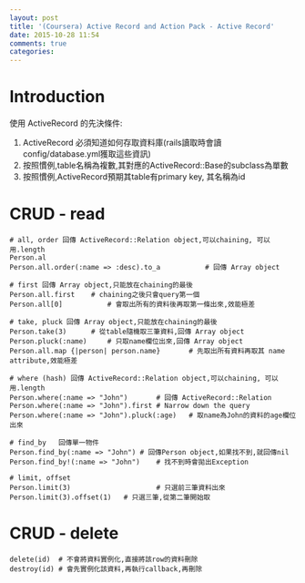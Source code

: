 ```yaml
---
layout: post
title: '(Coursera) Active Record and Action Pack - Active Record'
date: 2015-10-28 11:54
comments: true
categories: 
---
```

# Introduction

使用 ActiveRecord 的先決條件:

1. ActiveRecord 必須知道如何存取資料庫(rails讀取時會讀config/database.yml獲取這些資訊)
2. 按照慣例,table名稱為複數,其對應的ActiveRecord::Base的subclass為單數
3. 按照慣例,ActiveRecord預期其table有primary key, 其名稱為id

# CRUD - read
```
# all, order 回傳 ActiveRecord::Relation object,可以chaining, 可以用.length
Person.al
Person.all.order(:name => :desc).to_a			# 回傳 Array object

# first 回傳 Array object,只能放在chaining的最後
Person.all.first	# chaining之後只會query第一個
Person.all[0]			# 會取出所有的資料後再取第一條出來,效能極差

# take, pluck 回傳 Array object,只能放在chaining的最後
Person.take(3)		# 從table隨機取三筆資料,回傳 Array object
Person.pluck(:name)		# 只取name欄位出來,回傳 Array object
Person.all.map {|person| person.name}		# 先取出所有資料再取其 name attribute,效能極差

# where (hash) 回傳 ActiveRecord::Relation object,可以chaining, 可以用.length
Person.where(:name => "John")		# 回傳 ActiveRecord::Relation
Person.where(:name => "John").first	# Narrow down the query
Person.where(:name => "John").pluck(:age)	# 取name為John的資料的age欄位出來

# find_by	回傳單一物件
Person.find_by(:name => "John")	# 回傳Person object,如果找不到,就回傳nil
Person.find_by!(:name => "John")	# 找不到時會拋出Exception

# limit, offset
Person.limit(3)						# 只選前三筆資料出來
Person.limit(3).offset(1)	# 只選三筆,從第二筆開始取
```

# CRUD - delete
```
delete(id)	# 不會將資料實例化,直接將該row的資料刪除
destroy(id)	# 會先實例化該資料,再執行callback,再刪除
```

